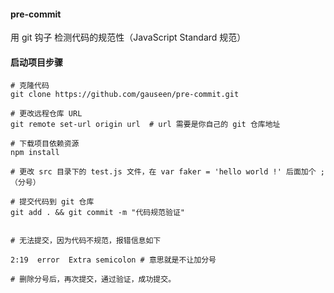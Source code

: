 #### pre-commit
用 git 钩子 检测代码的规范性（JavaScript Standard 规范）
#### 启动项目步骤
```
# 克隆代码
git clone https://github.com/gauseen/pre-commit.git

# 更改远程仓库 URL
git remote set-url origin url  # url 需要是你自己的 git 仓库地址

# 下载项目依赖资源
npm install

# 更改 src 目录下的 test.js 文件，在 var faker = 'hello world !' 后面加个 ; （分号）

# 提交代码到 git 仓库
git add . && git commit -m "代码规范验证"


# 无法提交，因为代码不规范，报错信息如下

2:19  error  Extra semicolon # 意思就是不让加分号

# 删除分号后，再次提交，通过验证，成功提交。
```
